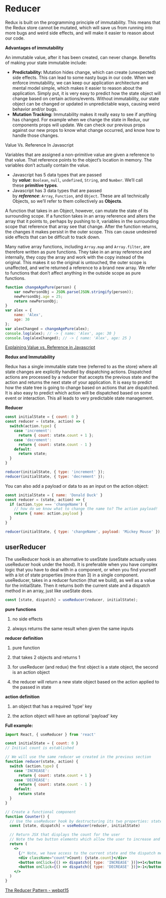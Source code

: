 # Reducer

Redux is built on the programming principle of immutability. This means  that the Redux store cannot be mutated, which will save us from running into more bugs and weird side effects, and will make it easier to reason about our code. 

**Advantages of immutability**

An immutable value, after it has been created, can never change. Benefits of making your state immutable include:

- **Predictability:** Mutation hides change, which can create (unexpected) side effects. This can lead to some nasty bugs in our code. When we enforce immutability, we can keep our application architecture and mental model simple, which makes it easier to reason about the application. Simply put, it is very easy to predict how the state object will change based on certain actions/events. Without immutability, our state object can be changed or updated in unpredictable ways, causing weird behavior and/or bugs.
- **Mutation Tracking:** Immutability makes it really easy to see if anything has changed. For example when we change the state in Redux, our components props will update. We can check our previous props against our new props to know what change occurred, and know how to handle those changes.

Value Vs. Reference In Javascript

Variables that are assigned a non-primitive value are given a reference to that value. That reference points to the object’s location in memory. The variables don’t actually contain the value.

- Javascript has 5 data types that are passed by ***value***: `Boolean`, `null`, `undefined`, `String`, and `Number`. We’ll call these **primitive types**.
- Javascript has 3 data types that are passed by ***reference***: `Array`, `Function`, and `Object`. These are all technically Objects, so we’ll refer to them collectively as **Objects**.

A function that takes in an Object, however, can mutate the state of its surrounding scope. If a function takes in an array reference and alters the array that it points to, perhaps by pushing to it, variables in the surrounding scope that reference that array see that change. After the function returns, the changes it makes persist in the outer scope. This can cause undesired side effects that can be difficult to track down.

Many native array functions, including `Array.map` and `Array.filter`, are therefore written as pure functions. They take in an array reference and internally, they copy the array and work with the copy instead of the original. This makes it so the original is untouched, the outer scope is unaffected, and we’re returned a reference to a brand new array. We refer to functions that don’t affect anything in the outside scope as pure functions.

```jsx
function changeAgePure(person) {
    var newPersonObj = JSON.parse(JSON.stringify(person));
    newPersonObj.age = 25;
    return newPersonObj;
}
var alex = {
    name: 'Alex',
    age: 30
};
var alexChanged = changeAgePure(alex);
console.log(alex); // -> { name: 'Alex', age: 30 }
console.log(alexChanged); // -> { name: 'Alex', age: 25 }
```

[Explaining Value vs. Reference in Javascript](https://codeburst.io/explaining-value-vs-reference-in-javascript-647a975e12a0)

**Redux and Immutability**

Redux has a single immutable state tree (referred to as the store) where all state changes are explicitly handled by dispatching actions. Dispatched actions are processed by a reducer that accepts the previous state and the action and returns the next state of your application. It is easy to predict how the state tree is going to change based on actions that are dispatched. It is also easy to predict which action will be dispatched based on some event or interaction. This all leads to very predictable state management.

**Reducer**

```jsx
const initialState = { count: 0 }
const reducer = (state, action) => {
  switch(action.type) {
    case 'increment':
      return { count: state.count + 1 };
    case 'decrement':
      return { count: state.count - 1 }
    default:
      return state;
  }
}

reducer(initialState, { type: 'increment' });
reducer(initialState, { type: 'decrement' });
```

You can also add a payload or data to as an input on the action object:

```jsx
const initialState = { name: 'Donald Duck' }
const reducer = (state, action) => {
  if (action.type === 'changeName') {
    // how do we know what to change the name to? The action payload!
    return { name: action.payload }
  }
}

reducer(initialState, { type: 'changeName', payload: 'Mickey Mouse' });
```

## userReducer

The useReducer hook is an alternative to useState (useState actually uses useReducer hook under the hood). It is preferable when you have complex logic that you have to deal with in a component, or when you find yourself with a lot of state properties (more than 3) in a single component. useReducer, takes in a reducer function (that we build), as well as a value for the initialState. Then it returns both the current state and a dispatch method in an array, just like useState does.

```jsx
const [state, dispatch] = useReducer(reducer, initialState);
```

**pure functions**

1. no side effects

2. always returns the same result when given the same inputs

**reducer definition**

1. pure function

2. that takes 2 objects and returns 1

3. for useReducer (and redux) the first object is a state object, the second is an action object

4. the reducer will return a new state object based on the action applied to the passed in state

**action definition**

1. an object that has a required 'type' key

2. the action object will have an optional 'payload' key

**Full example:**

```jsx
import React, { useReducer } from 'react'

const initialState = { count: 0 }
// Initial count is established

// We will use the same reducer we created in the previous section
function reducer(state, action) {
  switch (action.type) {
    case 'INCREASE':
      return { count: state.count + 1 }
    case 'DECREASE':
      return { count: state.count - 1 }
    default:
      return state
  }
}

// Create a functional component
function Counter() {
  // Use the useReducer hook by destructuring its two properties: state, and dispatch and pass in the reducer and the initialState to the useReducer function
  const [state, dispatch] = useReducer(reducer, initialState)

  // Return JSX that displays the count for the user
  // Note the two button elements which allow the user to increase and decrease the count.  Each of them contains an onClick event that dispatches the desired action object, with its given type.  Each action, when fired, is dispatched to the reducer and the appropriate logic is applied.
  return (
    <>
      {/* Note, we have access to the current state and the dispatch method from the useReducer hook, so we can utilize them to display the count as well as couple the dispatching of the actions from the appropriate buttons.*/}
      <div className="count">Count: {state.count}</div>
      <button onClick={() => dispatch({ type: 'INCREASE' })}>+1</button>
      <button onClick={() => dispatch({ type: 'DECREASE' })}>-1</button>
    </>
  )
}
```

[The Reducer Pattern - webpt15](https://codesandbox.io/s/the-reducer-pattern-webpt15-se2pk)
